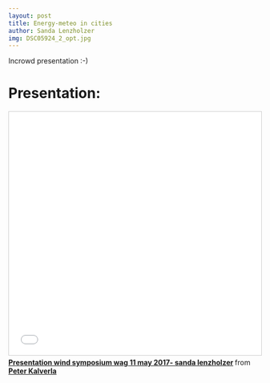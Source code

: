 ```yaml
---
layout: post
title: Energy-meteo in cities
author: Sanda Lenzholzer
img: DSC05924_2_opt.jpg
---
```


Incrowd presentation :-)

# Presentation:
<iframe src="//www.slideshare.net/slideshow/embed_code/key/ff04oD9hgc5F3f" width="595" height="485" frameborder="0" marginwidth="0" marginheight="0" scrolling="no" style="border:1px solid #CCC; border-width:1px; margin-bottom:5px; max-width: 100%;" allowfullscreen> </iframe> <div style="margin-bottom:5px"> <strong> <a href="//www.slideshare.net/PeterKalverla/presentation-wind-symposium-wag-11-may-2017-sanda-lenzholzer" title="Presentation wind symposium wag 11 may 2017- sanda lenzholzer" target="_blank">Presentation wind symposium wag 11 may 2017- sanda lenzholzer</a> </strong> from <strong><a target="_blank" href="https://www.slideshare.net/PeterKalverla">Peter Kalverla</a></strong> </div>
